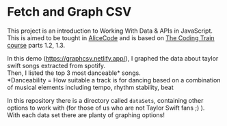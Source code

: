 # Fetch and Graph CSV
This project is an introduction to Working With Data & APIs in JavaScript.  
This is aimed to be tought in [AliceCode](https://alicecode.org/en) and is based
 on [The Coding Train course](https://www.youtube.com/playlist?list=PLRqwX-V7Uu6YxDKpFzf_2D84p0cyk4T7X) parts 1.2, 1.3.

In this demo (https://graphcsv.netlify.app/), I graphed the data about taylor swift songs extracted from spotify.  
Then, I listed the top 3 most danceable* songs.  
*Danceability = How suitable a track is for dancing based on a combination of musical elements including tempo, rhythm stability, beat

In this repository there is a directory called `dataSets`, containing other options
to work with (for those of us who are not Taylor Swift fans ;) ).  
With each data set there are planty of graphing options!